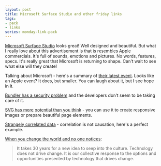 ```yaml
---
layout: post
title: Microsoft Surface Studio and other friday links
tags:
- pack
- links
series: monday-link-pack
---
```

[Microsoft Surface Studio](https://www.youtube.com/watch?v=BzMLA8YIgG0) looks great! Well designed and beautiful. But what I really love about this advertisement is that is resembles Apple commercials. It's full of sounds, emotions and pictures. No words, features, specs. It's really great that Microsoft is returning to shape. Can't wait to see what else will they create!

Talking about Microsoft - here's a summary of [their latest event](https://www.youtube.com/watch?v=kpmTSQyET2A). Looks like an Apple event? It does, but smaller. You can laugh about it, but I see hope in it.

[Bundler has a security problem](http://collectiveidea.com/blog/archives/2016/10/06/bundlers-multiple-source-security-vulnerability/) and the developers don't seem to be taking care of it.

[SVG has more potential than you think](https://madebymike.com.au/writing/svg-has-more-potential/?utm_source=html5weekly&utm_medium=email) - you can use it to create responsive images or prepare beautiful page elements.

[Strangely correlated data](http://tylervigen.com/spurious-correlations) - correlation is not causation, here's a perfect example.

[When you change the world and no one notices](http://www.collaborativefund.com/blog/when-you-change-the-world-and-no-one-notices/):

> It takes 30 years for a new idea to seep into the culture. Technology does not drive change. It is our collective response to the options and opportunities presented by technology that drives change.
